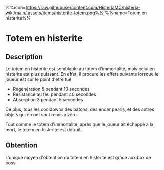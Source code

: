 %%icon=https://raw.githubusercontent.com/HisteriaMC/histeria-wiki/main/.assets/items/histerite-totem.png%%
%%name=Totem en histerite%%

# Totem en histerite

## Description

Le totem en histerite est semblable au totem d'immortalité, mais celui en histerite est plus puissant. En effet, il procure les effets suivants lorsque le joueur est sur le point d'être tué: 
- Régénération 5 pendant 10 secondes
- Résistance au feu pendant 40 secondes
- Absorption 3 pendant 5 secondes

De plus, tous les cooldowns des bâtons, des ender pearls, et des autres objets qui en ont sont remis à zéro.

Tout comme le totem d'immortalité, après que le joueur ait échappé à la mort, le totem en histerite est détruit.

## Obtention

L'unique moyen d'obtention du totem en histerite est grâce aux box de boss.

